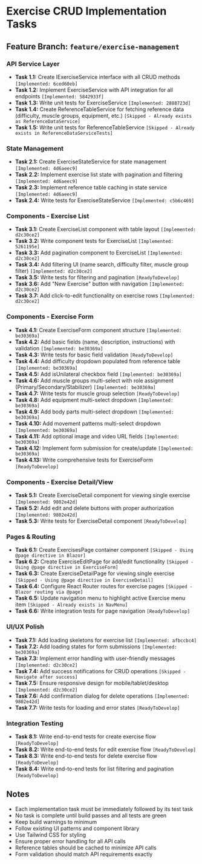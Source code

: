 # Exercise CRUD Implementation Tasks

## Feature Branch: `feature/exercise-management`

### API Service Layer
- **Task 1.1:** Create IExerciseService interface with all CRUD methods `[Implemented: 6ced60eb]`
- **Task 1.2:** Implement ExerciseService with API integration for all endpoints `[Implemented: 5842933f]`
- **Task 1.3:** Write unit tests for ExerciseService `[Implemented: 2888723d]`
- **Task 1.4:** Create ReferenceTableService for fetching reference data (difficulty, muscle groups, equipment, etc.) `[Skipped - Already exists as ReferenceDataService]`
- **Task 1.5:** Write unit tests for ReferenceTableService `[Skipped - Already exists in ReferenceDataServiceTests]`

### State Management
- **Task 2.1:** Create ExerciseStateService for state management `[Implemented: 4d6aeec9]`
- **Task 2.2:** Implement exercise list state with pagination and filtering `[Implemented: 4d6aeec9]`
- **Task 2.3:** Implement reference table caching in state service `[Implemented: 4d6aeec9]`
- **Task 2.4:** Write tests for ExerciseStateService `[Implemented: c5b6c469]`

### Components - Exercise List
- **Task 3.1:** Create ExerciseList component with table layout `[Implemented: d2c30ce2]`
- **Task 3.2:** Write component tests for ExerciseList `[Implemented: 5261195e]`
- **Task 3.3:** Add pagination component to ExerciseList `[Implemented: d2c30ce2]`
- **Task 3.4:** Add filtering UI (name search, difficulty filter, muscle group filter) `[Implemented: d2c30ce2]`
- **Task 3.5:** Write tests for filtering and pagination `[ReadyToDevelop]`
- **Task 3.6:** Add "New Exercise" button with navigation `[Implemented: d2c30ce2]`
- **Task 3.7:** Add click-to-edit functionality on exercise rows `[Implemented: d2c30ce2]`

### Components - Exercise Form
- **Task 4.1:** Create ExerciseForm component structure `[Implemented: be30369a]`
- **Task 4.2:** Add basic fields (name, description, instructions) with validation `[Implemented: be30369a]`
- **Task 4.3:** Write tests for basic field validation `[ReadyToDevelop]`
- **Task 4.4:** Add difficulty dropdown populated from reference table `[Implemented: be30369a]`
- **Task 4.5:** Add isUnilateral checkbox field `[Implemented: be30369a]`
- **Task 4.6:** Add muscle groups multi-select with role assignment (Primary/Secondary/Stabilizer) `[Implemented: be30369a]`
- **Task 4.7:** Write tests for muscle group selection `[ReadyToDevelop]`
- **Task 4.8:** Add equipment multi-select dropdown `[Implemented: be30369a]`
- **Task 4.9:** Add body parts multi-select dropdown `[Implemented: be30369a]`
- **Task 4.10:** Add movement patterns multi-select dropdown `[Implemented: be30369a]`
- **Task 4.11:** Add optional image and video URL fields `[Implemented: be30369a]`
- **Task 4.12:** Implement form submission for create/update `[Implemented: be30369a]`
- **Task 4.13:** Write comprehensive tests for ExerciseForm `[ReadyToDevelop]`

### Components - Exercise Detail/View
- **Task 5.1:** Create ExerciseDetail component for viewing single exercise `[Implemented: 9802e42d]`
- **Task 5.2:** Add edit and delete buttons with proper authorization `[Implemented: 9802e42d]`
- **Task 5.3:** Write tests for ExerciseDetail component `[ReadyToDevelop]`

### Pages & Routing
- **Task 6.1:** Create ExercisesPage container component `[Skipped - Using @page directive in Blazor]`
- **Task 6.2:** Create ExerciseEditPage for add/edit functionality `[Skipped - Using @page directive in ExerciseForm]`
- **Task 6.3:** Create ExerciseDetailPage for viewing single exercise `[Skipped - Using @page directive in ExerciseDetail]`
- **Task 6.4:** Configure React Router routes for exercise pages `[Skipped - Blazor routing via @page]`
- **Task 6.5:** Update navigation menu to highlight active Exercise menu item `[Skipped - Already exists in NavMenu]`
- **Task 6.6:** Write integration tests for page navigation `[ReadyToDevelop]`

### UI/UX Polish
- **Task 7.1:** Add loading skeletons for exercise list `[Implemented: afbccbc4]`
- **Task 7.2:** Add loading states for form submissions `[Implemented: be30369a]`
- **Task 7.3:** Implement error handling with user-friendly messages `[Implemented: d2c30ce2]`
- **Task 7.4:** Add success notifications for CRUD operations `[Skipped - Navigate after success]`
- **Task 7.5:** Ensure responsive design for mobile/tablet/desktop `[Implemented: d2c30ce2]`
- **Task 7.6:** Add confirmation dialog for delete operations `[Implemented: 9802e42d]`
- **Task 7.7:** Write tests for loading and error states `[ReadyToDevelop]`

### Integration Testing
- **Task 8.1:** Write end-to-end tests for create exercise flow `[ReadyToDevelop]`
- **Task 8.2:** Write end-to-end tests for edit exercise flow `[ReadyToDevelop]`
- **Task 8.3:** Write end-to-end tests for delete exercise flow `[ReadyToDevelop]`
- **Task 8.4:** Write end-to-end tests for list filtering and pagination `[ReadyToDevelop]`

## Notes
- Each implementation task must be immediately followed by its test task
- No task is complete until build passes and all tests are green
- Keep build warnings to minimum
- Follow existing UI patterns and component library
- Use Tailwind CSS for styling
- Ensure proper error handling for all API calls
- Reference tables should be cached to minimize API calls
- Form validation should match API requirements exactly